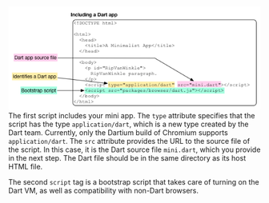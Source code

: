 ![script tags](./script-tags.png)  
The first script includes your mini app. The `type` attribute specifies that the script has the type `application/dart`, which is a new type created by the Dart team. Currently, only the Dartium build of Chromium supports `application/dart`. The `src` attribute provides the URL to the source file of the script. In this case, it is the Dart source file `mini.dart`, which you provide in the next step. The Dart file should be in the same directory as its host HTML file.

The second `script` tag is a bootstrap script that takes care of turning on the Dart VM, as well as compatibility with non-Dart browsers.
